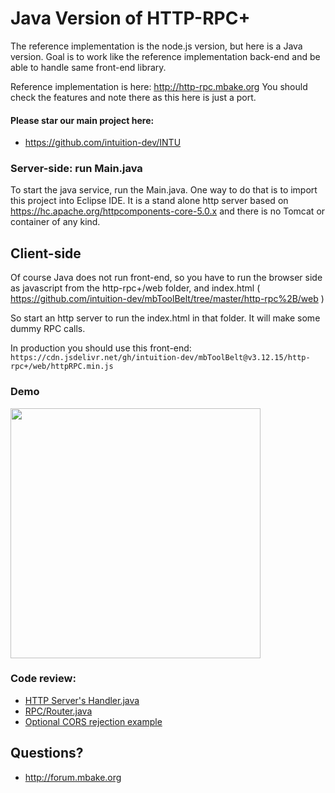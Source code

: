
# Java Version of HTTP-RPC+

The reference implementation is the node.js version, but here is a Java version. Goal is to work like the reference implementation back-end
and be able to handle same front-end library.

Reference implementation is here: http://http-rpc.mbake.org
You should check the features and note there as this here is just a port.

#### Please star our main project here:
- https://github.com/intuition-dev/INTU


### Server-side: run Main.java

To start the java service, run the Main.java. One way to do that is to import this project into Eclipse IDE.
It is a stand alone http server based on
 https://hc.apache.org/httpcomponents-core-5.0.x and there is no Tomcat or container of any kind.

## Client-side

Of course Java does not run front-end, so you have to run the browser side as javascript from the http-rpc+/web folder, and index.html ( https://github.com/intuition-dev/mbToolBelt/tree/master/http-rpc%2B/web )

So start an http server to run the index.html in that folder. It will make some dummy RPC calls.

In production you should use this front-end:
```https://cdn.jsdelivr.net/gh/intuition-dev/mbToolBelt@v3.12.15/http-rpc+/web/httpRPC.min.js ```


### Demo


[<img src="http://img.youtube.com/vi/8YjDsUTDFxo/0.jpg" width="400"/>](http://www.youtube.com/watch?v=8YjDsUTDFxo)


### Code review:

- [HTTP Server's Handler.java](https://github.com/intuition-dev/intu-diversity/blob/master/java-workspace/java-http-rpc%2B/src/org/hrp/http/HSrvHandler.java)
- [RPC/Router.java](https://github.com/intuition-dev/intu-diversity/blob/master/java-workspace/java-http-rpc%2B/src/org/hrp/routes/ScreensRouter.java)
- [Optional CORS  rejection example](https://github.com/intuition-dev/intu-diversity/blob/master/java-workspace/java-http-rpc%2B/src/org/hrp/api/AbstractHSrvHandler.java)

## Questions?
- http://forum.mbake.org
